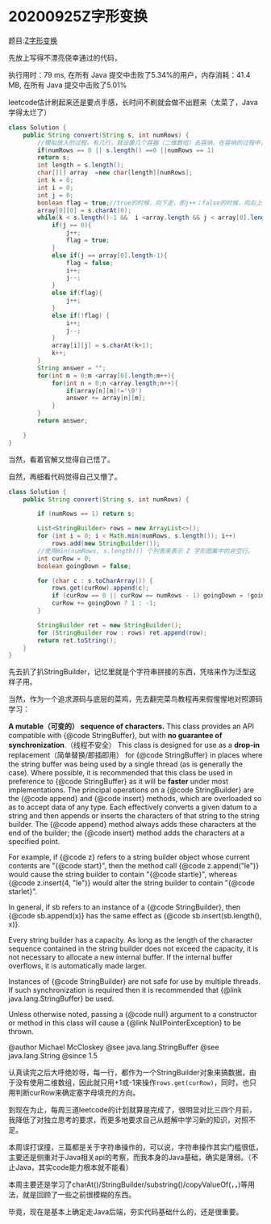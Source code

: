 # 20200925Z字形变换

题目:[Z字形变换](https://leetcode-cn.com/problems/zigzag-conversion/)

先放上写得不漂亮侥幸通过的代码，

执行用时：79 ms, 在所有 Java 提交中击败了5.34%的用户，内存消耗：41.4 MB, 在所有 Java 提交中击败了5.01%

leetcode估计刷起来还是要点手感，长时间不刷就会做不出题来（太菜了，Java学得太烂了）

```java
class Solution {
    public String convert(String s, int numRows) {
        //模拟放入的过程，有几行，就设置几个容器（二维数组）去容纳，在容纳的过程中，也就是，对下标作出变换，实质用的还是charAt();
        if(numRows == 0 || s.length() ==0 ||numRows == 1)
        return s;
        int length = s.length();
        char[][] array  =new char[length][numRows];
        int k = 0;
        int i = 0;
        int j = 0;
        boolean flag = true;//true的时候，向下走，即j++；false的时候，向右上方走，i++，j--；
        array[0][0] = s.charAt(0);
        while(k < s.length()-1 &&  i <array.length && j < array[0].length){
            if(j == 0){
                j++;
                flag = true;
            }
            else if(j == array[0].length-1){
                flag = false;
                i++;
                j--;
            }
            else if(flag){
                j++;
            } 
            else if(!flag) {
                i++;
                j--;
            }             
            array[i][j] = s.charAt(k+1);
            k++;
        }
        String answer = "";
        for(int m = 0;m <array[0].length;m++){
            for(int n = 0;n <array.length;n++){          
                if(array[n][m]!='\0')
                answer += array[n][m];
            }
        }
        return answer;

    }
}
```

当然，看着官解又觉得自己悟了。

自然，再细看代码觉得自己又懵了。

```java
class Solution {
    public String convert(String s, int numRows) {

        if (numRows == 1) return s;

        List<StringBuilder> rows = new ArrayList<>();
        for (int i = 0; i < Math.min(numRows, s.length()); i++)
            rows.add(new StringBuilder());
        //使用min(numRows, s.length()) 个列表来表示 Z 字形图案中的非空行。
        int curRow = 0;
        boolean goingDown = false;

        for (char c : s.toCharArray()) {
            rows.get(curRow).append(c);
            if (curRow == 0 || curRow == numRows - 1) goingDown = !goingDown;
            curRow += goingDown ? 1 : -1;
        }

        StringBuilder ret = new StringBuilder();
        for (StringBuilder row : rows) ret.append(row);
        return ret.toString();
    }
}
```

先去扒了扒StringBuilder，记忆里就是个字符串拼接的东西，凭啥来作为泛型这样子用。

当然，作为一个追求源码与底层的菜鸡，先去翻完菜鸟教程再来假惺惺地对照源码学习：

**A mutable（可变的） sequence of characters.**  This class provides an API compatible with {@code StringBuffer}, but with **no guarantee of synchronization**.（线程不安全） This class is designed for use as a **drop-in** replacement（简单替换/即插即用） for {@code StringBuffer} in places where the string buffer was being used by a single thread \(as is generally the case\). Where possible, it is recommended that this class be used in preference to {@code StringBuffer} as it will be **faster** under most implementations. The principal operations on a {@code StringBuilder} are the {@code append} and {@code insert} methods, which are overloaded so as to accept data of any type. Each effectively converts a given datum to a string and then appends or inserts the characters of that string to the string builder. The {@code append} method always adds these characters at the end of the builder; the {@code insert} method adds the characters at a specified point.

For example, if {@code z} refers to a string builder object whose current contents are "{@code start}", then the method call {@code z.append\("le"\)} would cause the string builder to contain "{@code startle}", whereas {@code z.insert\(4, "le"\)} would alter the string builder to contain "{@code starlet}".

In general, if sb refers to an instance of a {@code StringBuilder}, then {@code sb.append\(x\)} has the same effect as {@code sb.insert\(sb.length\(\), x\)}.

Every string builder has a capacity. As long as the length of the character sequence contained in the string builder does not exceed the capacity, it is not necessary to allocate a new internal buffer. If the internal buffer overflows, it is automatically made larger.

Instances of {@code StringBuilder} are not safe for use by multiple threads. If such synchronization is required then it is recommended that {@link java.lang.StringBuffer} be used.

Unless otherwise noted, passing a {@code null} argument to a constructor or method in this class will cause a {@link NullPointerException} to be thrown.

@author Michael McCloskey @see java.lang.StringBuffer @see java.lang.String @since 1.5

认真读完之后大呼绝妙呀，每一行，都作为一个StringBuilder对象来搞数据，由于没有使用二维数组，因此就只用+1或-1来操作`rows.get(curRow)`，同时，也只用判断curRow来确定塞字母填充的方向。

到现在为止，每周三道leetcode的计划就算是完成了，很明显对比三四个月前，我降低了对独立思考的要求，而更多地要求自己从题解中学习新的知识，对照不足。

本周误打误撞，三篇都是关于字符串操作的，可以说，字符串操作其实门槛很低，主要还是侧重对于Java相关api的考察，而我本身的Java基础，确实是薄弱。（不止Java，其实code能力根本就不能看）

本周主要还是学习了charAt\(\)/StringBuilder/substring\(\)/copyValueOf\(，，\)等用法，就是回顾了一些之前很模糊的东西。

毕竟，现在是基本上确定走Java后端，夯实代码基础什么的，还是很重要。

